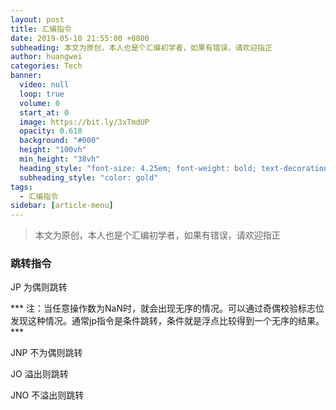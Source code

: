 ```yaml
---
layout: post
title: 汇编指令
date: 2019-05-10 21:55:00 +0800
subheading: 本文为原创，本人也是个汇编初学者，如果有错误，请欢迎指正
author: huangwei
categories: Tech
banner:
  video: null
  loop: true
  volume: 0
  start_at: 0
  image: https://bit.ly/3xTmdUP
  opacity: 0.618
  background: "#000"
  height: "100vh"
  min_height: "38vh"
  heading_style: "font-size: 4.25em; font-weight: bold; text-decoration: underline"
  subheading_style: "color: gold"
tags: 
  - 汇编指令
sidebar: [article-menu]
---
```


> 本文为原创，本人也是个汇编初学者，如果有错误，请欢迎指正

### 跳转指令

JP 为偶则跳转

*** 注：当任意操作数为NaN时，就会出现无序的情况。可以通过奇偶校验标志位发现这种情况。通常jp指令是条件跳转，条件就是浮点比较得到一个无序的结果。 ***

JNP 不为偶则跳转

JO 溢出则跳转

JNO 不溢出则跳转
